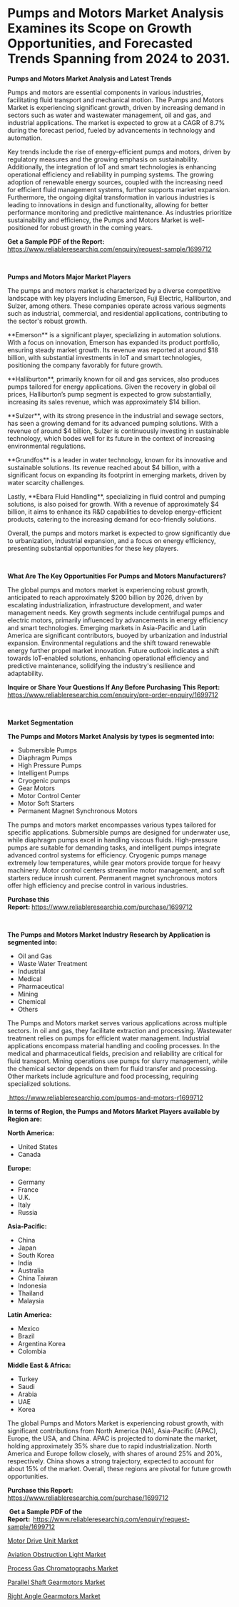 <p><h1>Pumps and Motors Market Analysis Examines its Scope on Growth Opportunities, and Forecasted Trends Spanning from 2024 to 2031.</h1></p><p><strong>Pumps and Motors Market Analysis and Latest Trends</strong></p>
<p><p>Pumps and motors are essential components in various industries, facilitating fluid transport and mechanical motion. The Pumps and Motors Market is experiencing significant growth, driven by increasing demand in sectors such as water and wastewater management, oil and gas, and industrial applications. The market is expected to grow at a CAGR of 8.7% during the forecast period, fueled by advancements in technology and automation.</p><p>Key trends include the rise of energy-efficient pumps and motors, driven by regulatory measures and the growing emphasis on sustainability. Additionally, the integration of IoT and smart technologies is enhancing operational efficiency and reliability in pumping systems. The growing adoption of renewable energy sources, coupled with the increasing need for efficient fluid management systems, further supports market expansion. Furthermore, the ongoing digital transformation in various industries is leading to innovations in design and functionality, allowing for better performance monitoring and predictive maintenance. As industries prioritize sustainability and efficiency, the Pumps and Motors Market is well-positioned for robust growth in the coming years.</p></p>
<p><strong>Get a Sample PDF of the Report:&nbsp;</strong> <a href="https://www.reliableresearchiq.com/enquiry/request-sample/1699712?utm_campaign=120&utm_medium=2&utm_source=Github&utm_content=ia&utm_term=20102024&utm_id=pumps-and-motors">https://www.reliableresearchiq.com/enquiry/request-sample/1699712</a></p>
<p>&nbsp;</p>
<p><strong>Pumps and Motors Major Market Players</strong></p>
<p><p>The pumps and motors market is characterized by a diverse competitive landscape with key players including Emerson, Fuji Electric, Halliburton, and Sulzer, among others. These companies operate across various segments such as industrial, commercial, and residential applications, contributing to the sector's robust growth.</p><p>**Emerson** is a significant player, specializing in automation solutions. With a focus on innovation, Emerson has expanded its product portfolio, ensuring steady market growth. Its revenue was reported at around $18 billion, with substantial investments in IoT and smart technologies, positioning the company favorably for future growth.</p><p>**Halliburton**, primarily known for oil and gas services, also produces pumps tailored for energy applications. Given the recovery in global oil prices, Halliburton’s pump segment is expected to grow substantially, increasing its sales revenue, which was approximately $14 billion.</p><p>**Sulzer**, with its strong presence in the industrial and sewage sectors, has seen a growing demand for its advanced pumping solutions. With a revenue of around $4 billion, Sulzer is continuously investing in sustainable technology, which bodes well for its future in the context of increasing environmental regulations.</p><p>**Grundfos** is a leader in water technology, known for its innovative and sustainable solutions. Its revenue reached about $4 billion, with a significant focus on expanding its footprint in emerging markets, driven by water scarcity challenges.</p><p>Lastly, **Ebara Fluid Handling**, specializing in fluid control and pumping solutions, is also poised for growth. With a revenue of approximately $4 billion, it aims to enhance its R&D capabilities to develop energy-efficient products, catering to the increasing demand for eco-friendly solutions.</p><p>Overall, the pumps and motors market is expected to grow significantly due to urbanization, industrial expansion, and a focus on energy efficiency, presenting substantial opportunities for these key players.</p></p>
<p>&nbsp;</p>
<p><strong>What Are The Key Opportunities For Pumps and Motors Manufacturers?</strong></p>
<p><p>The global pumps and motors market is experiencing robust growth, anticipated to reach approximately $200 billion by 2026, driven by escalating industrialization, infrastructure development, and water management needs. Key growth segments include centrifugal pumps and electric motors, primarily influenced by advancements in energy efficiency and smart technologies. Emerging markets in Asia-Pacific and Latin America are significant contributors, buoyed by urbanization and industrial expansion. Environmental regulations and the shift toward renewable energy further propel market innovation. Future outlook indicates a shift towards IoT-enabled solutions, enhancing operational efficiency and predictive maintenance, solidifying the industry's resilience and adaptability.</p></p>
<p><strong>Inquire or Share Your Questions If Any Before Purchasing This Report:</strong> <a href="https://www.reliableresearchiq.com/enquiry/pre-order-enquiry/1699712?utm_campaign=120&utm_medium=2&utm_source=Github&utm_content=ia&utm_term=20102024&utm_id=pumps-and-motors">https://www.reliableresearchiq.com/enquiry/pre-order-enquiry/1699712</a></p>
<p>&nbsp;</p>
<p><strong>Market Segmentation</strong></p>
<p><strong>The Pumps and Motors Market Analysis by types is segmented into:</strong></p>
<p><ul><li>Submersible Pumps</li><li>Diaphragm Pumps</li><li>High Pressure Pumps</li><li>Intelligent Pumps</li><li>Cryogenic pumps</li><li>Gear Motors</li><li>Motor Control Center</li><li>Motor Soft Starters</li><li>Permanent Magnet Synchronous Motors</li></ul></p>
<p><p>The pumps and motors market encompasses various types tailored for specific applications. Submersible pumps are designed for underwater use, while diaphragm pumps excel in handling viscous fluids. High-pressure pumps are suitable for demanding tasks, and intelligent pumps integrate advanced control systems for efficiency. Cryogenic pumps manage extremely low temperatures, while gear motors provide torque for heavy machinery. Motor control centers streamline motor management, and soft starters reduce inrush current. Permanent magnet synchronous motors offer high efficiency and precise control in various industries.</p></p>
<p><strong>Purchase this Report:&nbsp;</strong><a href="https://www.reliableresearchiq.com/purchase/1699712?utm_campaign=120&utm_medium=2&utm_source=Github&utm_content=ia&utm_term=20102024&utm_id=pumps-and-motors">https://www.reliableresearchiq.com/purchase/1699712</a></p>
<p>&nbsp;</p>
<p><strong>The Pumps and Motors Market Industry Research by Application is segmented into:</strong></p>
<p><ul><li>Oil and Gas</li><li>Waste Water Treatment</li><li>Industrial</li><li>Medical</li><li>Pharmaceutical</li><li>Mining</li><li>Chemical</li><li>Others</li></ul></p>
<p><p>The Pumps and Motors market serves various applications across multiple sectors. In oil and gas, they facilitate extraction and processing. Wastewater treatment relies on pumps for efficient water management. Industrial applications encompass material handling and cooling processes. In the medical and pharmaceutical fields, precision and reliability are critical for fluid transport. Mining operations use pumps for slurry management, while the chemical sector depends on them for fluid transfer and processing. Other markets include agriculture and food processing, requiring specialized solutions.</p></p>
<p><a href="https://www.reliableresearchiq.com/pumps-and-motors-r1699712?utm_campaign=120&utm_medium=2&utm_source=Github&utm_content=ia&utm_term=20102024&utm_id=pumps-and-motors">&nbsp;https://www.reliableresearchiq.com/pumps-and-motors-r1699712</a></p>
<p><strong>In terms of Region, the Pumps and Motors Market Players available by Region are:</strong></p>
<p>
    <p> <strong> North America: </strong>
        <ul>
            <li>United States</li>
            <li>Canada</li>
        </ul>
        </p> 
    <p> <strong> Europe: </strong>
        <ul>
            <li>Germany</li>
            <li>France</li>
            <li>U.K.</li>
            <li>Italy</li>
            <li>Russia</li>
        </ul>
        </p> 
    <p> <strong> Asia-Pacific: </strong>
        <ul>
            <li>China</li>
            <li>Japan</li>
            <li>South Korea</li>
            <li>India</li>
            <li>Australia</li>
            <li>China Taiwan</li>
            <li>Indonesia</li>
            <li>Thailand</li>
            <li>Malaysia</li>
        </ul>
        </p> 
    <p> <strong> Latin America: </strong>
        <ul>
            <li>Mexico</li>
            <li>Brazil</li>
            <li>Argentina Korea</li>
            <li>Colombia</li>
        </ul>
        </p> 
    <p> <strong> Middle East & Africa: </strong>
        <ul>
            <li>Turkey</li>
            <li>Saudi</li>
            <li>Arabia</li>
            <li>UAE</li>
            <li>Korea</li>
        </ul>
    </p>
    </p>
<p><p>The global Pumps and Motors Market is experiencing robust growth, with significant contributions from North America (NA), Asia-Pacific (APAC), Europe, the USA, and China. APAC is projected to dominate the market, holding approximately 35% share due to rapid industrialization. North America and Europe follow closely, with shares of around 25% and 20%, respectively. China shows a strong trajectory, expected to account for about 15% of the market. Overall, these regions are pivotal for future growth opportunities.</p></p>
<p><strong>Purchase this Report: </strong><a href="https://www.reliableresearchiq.com/purchase/1699712?utm_campaign=120&utm_medium=2&utm_source=Github&utm_content=ia&utm_term=20102024&utm_id=pumps-and-motors">https://www.reliableresearchiq.com/purchase/1699712</a></p>
<p>&nbsp;<strong>Get a Sample PDF of the Report:&nbsp;&nbsp;</strong><a href="https://www.reliableresearchiq.com/enquiry/request-sample/1699712?utm_campaign=120&utm_medium=2&utm_source=Github&utm_content=ia&utm_term=20102024&utm_id=pumps-and-motors">https://www.reliableresearchiq.com/enquiry/request-sample/1699712</a></p>
<p><strong></strong></p>
<p><p><a href="https://www.linkedin.com/pulse/motor-drive-unit-market-outlook-share-analysis-growth-trends-bwyge?utm_campaign=120&utm_medium=2&utm_source=Github&utm_content=ia&utm_term=20102024&utm_id=pumps-and-motors">Motor Drive Unit Market</a></p><p><a href="https://github.com/bramarquesw0f/Market-Research-Report-List-1/blob/main/aviation-obstruction-light-market.md?utm_campaign=120&utm_medium=2&utm_source=Github&utm_content=ia&utm_term=20102024&utm_id=pumps-and-motors">Aviation Obstruction Light Market</a></p><p><a href="https://github.com/birroctaymonyj/Market-Research-Report-List-1/blob/main/process-gas-chromatographs-market.md?utm_campaign=120&utm_medium=2&utm_source=Github&utm_content=ia&utm_term=20102024&utm_id=pumps-and-motors">Process Gas Chromatographs Market</a></p><p><a href="https://issuu.com/reportprime-2/docs/parallel-shaft-gearmotors-market-si_2eea1fb2397213?utm_campaign=120&utm_medium=2&utm_source=Github&utm_content=ia&utm_term=20102024&utm_id=pumps-and-motors">Parallel Shaft Gearmotors Market</a></p><p><a href="https://issuu.com/reportprime-2/docs/right-angle-gearmotors-market-size-_d5742d2697e7c3?utm_campaign=120&utm_medium=2&utm_source=Github&utm_content=ia&utm_term=20102024&utm_id=pumps-and-motors">Right Angle Gearmotors Market</a></p></p>